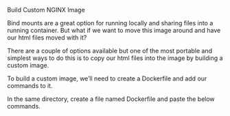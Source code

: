 Build Custom NGINX Image

Bind mounts are a great option for running locally and sharing files into a running container. But what if we want to move this image around and have our html files moved with it?

There are a couple of options available but one of the most portable and simplest ways to do this is to copy our html files into the image by building a custom image.

To build a custom image, we’ll need to create a Dockerfile and add our commands to it.

In the same directory, create a file named Dockerfile and paste the below commands.
